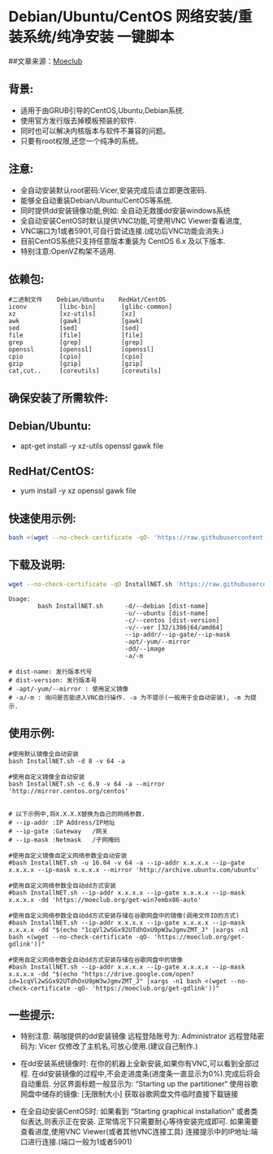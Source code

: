 # Debian/Ubuntu/CentOS 网络安装/重装系统/纯净安装 一键脚本
##文章来源：[Moeclub](https://moeclub.org/2018/04/03/603/) 

## 背景:
- 适用于由GRUB引导的CentOS,Ubuntu,Debian系统.
- 使用官方发行版去掉模板预装的软件.
- 同时也可以解决内核版本与软件不兼容的问题。
- 只要有root权限,还您一个纯净的系统。

## 注意:
- 全自动安装默认root密码:Vicer,安装完成后请立即更改密码.
- 能够全自动重装Debian/Ubuntu/CentOS等系统.
- 同时提供dd安装镜像功能,例如: 全自动无救援dd安装windows系统
- 全自动安装CentOS时默认提供VNC功能,可使用VNC Viewer查看进度,
- VNC端口为1或者5901,可自行尝试连接.(成功后VNC功能会消失.)
- 目前CentOS系统只支持任意版本重装为 CentOS 6.x 及以下版本.
- 特别注意:OpenVZ构架不适用.

## 依赖包:
```
#二进制文件    Debian/Ubuntu    RedHat/CentOS
iconv         [libc-bin]       [glibc-common]
xz            [xz-utils]       [xz]
awk           [gawk]           [gawk]
sed           [sed]            [sed]
file          [file]           [file]
grep          [grep]           [grep]
openssl       [openssl]        [openssl]
cpio          [cpio]           [cpio]
gzip          [gzip]           [gzip]
cat,cut..     [coreutils]      [coreutils]
```

## 确保安装了所需软件:
## Debian/Ubuntu:
- apt-get install -y xz-utils openssl gawk file
## RedHat/CentOS:
- yum install -y xz openssl gawk file

## 快速使用示例:
``` bash
bash <(wget --no-check-certificate -qO- 'https://raw.githubusercontent.com/FuaerCN/Shell/master/Vicer/InstallNET.sh') -d 8 -v 64 -a
```

## 下载及说明:
``` bash
wget --no-check-certificate -qO InstallNET.sh 'https://raw.githubusercontent.com/FuaerCN/Shell/master/Vicer/InstallNET.sh' && chmod a+x InstallNET.sh
```

```
Usage:
        bash InstallNET.sh      -d/--debian [dist-name]
                                -u/--ubuntu [dist-name]
                                -c/--centos [dist-version]
                                -v/--ver [32/i386|64/amd64]
                                --ip-addr/--ip-gate/--ip-mask
                                -apt/-yum/--mirror
                                -dd/--image
                                -a/-m
 
# dist-name: 发行版本代号
# dist-version: 发行版本号
# -apt/-yum/--mirror : 使用定义镜像
# -a/-m : 询问是否能进入VNC自行操作. -a 为不提示(一般用于全自动安装), -m 为提示.
```
## 使用示例:
```
#使用默认镜像全自动安装
bash InstallNET.sh -d 8 -v 64 -a
 
#使用自定义镜像全自动安装
bash InstallNET.sh -c 6.9 -v 64 -a --mirror 'http://mirror.centos.org/centos'
 
 
# 以下示例中,将X.X.X.X替换为自己的网络参数.
# --ip-addr :IP Address/IP地址
# --ip-gate :Gateway   /网关
# --ip-mask :Netmask   /子网掩码
 
#使用自定义镜像自定义网络参数全自动安装
#bash InstallNET.sh -u 16.04 -v 64 -a --ip-addr x.x.x.x --ip-gate x.x.x.x --ip-mask x.x.x.x --mirror 'http://archive.ubuntu.com/ubuntu'
 
#使用自定义网络参数全自动dd方式安装
#bash InstallNET.sh --ip-addr x.x.x.x --ip-gate x.x.x.x --ip-mask x.x.x.x -dd 'https://moeclub.org/get-win7embx86-auto'
 
#使用自定义网络参数全自动dd方式安装存储在谷歌网盘中的镜像(调用文件ID的方式)
#bash InstallNET.sh --ip-addr x.x.x.x --ip-gate x.x.x.x --ip-mask x.x.x.x -dd "$(echo "1cqVl2wSGx92UTdhOxU9pW3wJgmvZMT_J" |xargs -n1 bash <(wget --no-check-certificate -qO- 'https://moeclub.org/get-gdlink'))"
 
#使用自定义网络参数全自动dd方式安装存储在谷歌网盘中的镜像
#bash InstallNET.sh --ip-addr x.x.x.x --ip-gate x.x.x.x --ip-mask x.x.x.x -dd "$(echo "https://drive.google.com/open?id=1cqVl2wSGx92UTdhOxU9pW3wJgmvZMT_J" |xargs -n1 bash <(wget --no-check-certificate -qO- 'https://moeclub.org/get-gdlink'))"
```

## 一些提示:
- 特别注意:
  萌咖提供的dd安装镜像
  远程登陆账号为: Administrator
  远程登陆密码为: Vicer
  仅修改了主机名,可放心使用.(建议自己制作.)

- 在dd安装系统镜像时:
  在你的机器上全新安装,如果你有VNC,可以看到全部过程.
  在dd安装镜像的过程中,不会走进度条(进度条一直显示为0%).完成后将会自动重启.
  分区界面标题一般显示为: “Starting up the partitioner“
  使用谷歌网盘中储存的镜像: [无限制大小] 获取谷歌网盘文件临时直接下载链接

- 在全自动安装CentOS时:
 如果看到 “Starting graphical installation” 或者类似表达,则表示正在安装.
 正常情况下只需要耐心等待安装完成即可.
 如果需要查看进度,使用VNC Viewer(或者其他VNC连接工具)
 连接提示中的IP地址:端口进行连接.(端口一般为1或者5901)
 